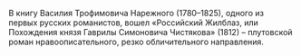 <!--2017-01-04 13:49:26-->
В книгу Василия Трофимовича Нарежного (1780–1825), одного из первых русских романистов, вошел «Российский Жилблаз, или Похождения князя Гаврилы Симоновича Чистякова» (1812) – плутовской роман нравоописательного, резко обличительного направления.